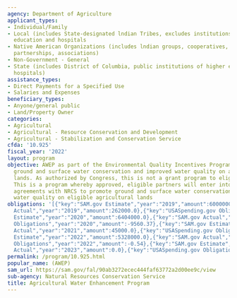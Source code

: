 ```yaml
---
agency: Department of Agriculture
applicant_types:
- Individual/Family
- Local (includes State-designated lndian Tribes, excludes institutions of higher
  education and hospitals
- Native American Organizations (includes lndian groups, cooperatives, corporations,
  partnerships, associations)
- Non-Government - General
- State (includes District of Columbia, public institutions of higher education and
  hospitals)
assistance_types:
- Direct Payments for a Specified Use
- Salaries and Expenses
beneficiary_types:
- Anyone/general public
- Land/Property Owner
categories:
- Agricultural
- Agricultural - Resource Conservation and Development
- Agricultural - Stabilization and Conservation Service
cfda: '10.925'
fiscal_year: '2022'
layout: program
objective: AWEP as part of the Environmental Quality Incentives Program, promotes
  ground and surface water conservation and improved water quality on agricultural
  lands. As authorized by Congress, this is not a grant program to eligible partners.
  This is a program whereby approved, eligible partners will enter into multi-year
  agreements with NRCS to promote ground and surface water conservation, or improve
  water quality on eligible agricultural lands
obligations: '[{"key":"SAM.gov Estimate","year":"2019","amount":6000000.0},{"key":"SAM.gov
  Actual","year":"2019","amount":262000.0},{"key":"USASpending.gov Obligations","year":"2019","amount":-67.05},{"key":"SAM.gov
  Estimate","year":"2020","amount":6404000.0},{"key":"SAM.gov Actual","year":"2020","amount":153000.0},{"key":"USASpending.gov
  Obligations","year":"2020","amount":-9560.37},{"key":"SAM.gov Estimate","year":"2021","amount":5503000.0},{"key":"SAM.gov
  Actual","year":"2021","amount":45000.0},{"key":"USASpending.gov Obligations","year":"2021","amount":181109.25},{"key":"SAM.gov
  Estimate","year":"2022","amount":5328000.0},{"key":"SAM.gov Actual","year":"2022","amount":0.0},{"key":"USASpending.gov
  Obligations","year":"2022","amount":-0.54},{"key":"SAM.gov Estimate","year":"2023","amount":315000.0},{"key":"SAM.gov
  Actual","year":"2023","amount":0.0},{"key":"USASpending.gov Obligations","year":"2023","amount":0.0}]'
permalink: /program/10.925.html
popular_name: (AWEP)
sam_url: https://sam.gov/fal/90ab3272ecec444faf63772a2d00ee9c/view
sub-agency: Natural Resources Conservation Service
title: Agricultural Water Enhancement Program
---
```

